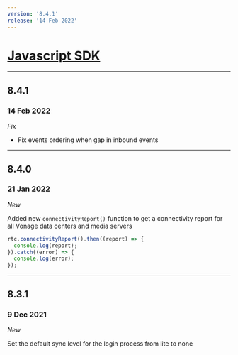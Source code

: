 ```yaml
---
version: '8.4.1'
release: '14 Feb 2022'
---
```

# [Javascript SDK](https://developer.nexmo.com/client-sdk/sdk-documentation/javascript)

---

## 8.4.1
### 14 Feb 2022

*Fix*

- Fix events ordering when gap in inbound events

---

## 8.4.0
### 21 Jan 2022

*New* 

Added new `connectivityReport()` function to get a connectivity report for all Vonage data centers and media servers

```javascript
rtc.connectivityReport().then((report) => {
  console.log(report);
}).catch((error) => {
  console.log(error);
});
```

---

## 8.3.1
### 9 Dec 2021

*New*

Set the default sync level for the login process from lite to none
